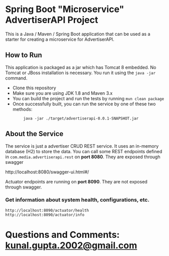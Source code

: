 # Spring Boot "Microservice" AdvertiserAPI Project

This is a Java / Maven / Spring Boot application that can be used as a starter for creating a microservice for AdvertiserAPI.

## How to Run 

This application is packaged as a jar which has Tomcat 8 embedded. No Tomcat or JBoss installation is necessary. You run it using the ```java -jar``` command.

* Clone this repository 
* Make sure you are using JDK 1.8 and Maven 3.x
* You can build the project and run the tests by running ```mvn clean package```
* Once successfully built, you can run the service by one of these two methods:
```
        java -jar ./target/advertiserapi-0.0.1-SNAPSHOT.jar

```

## About the Service

The service is just a advertiser CRUD REST service. It uses an in-memory database (H2) to store the data. You can call some REST endpoints defined in ```com.media.advertiserapi.rest``` on **port 8080**. They are exposed through swagger

http://localhost:8080/swagger-ui.html#/

Actuator endpoints are running on **port 8090**. They are not exposed through swagger.

### Get information about system health, configurations, etc.

```
http://localhost:8090/actuator/health
http://localhost:8090/actuator/info
```
# Questions and Comments: kunal.gupta.2002@gmail.com
